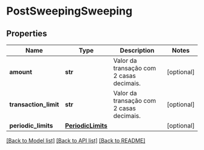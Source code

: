 # PostSweepingSweeping

## Properties
Name | Type | Description | Notes
------------ | ------------- | ------------- | -------------
**amount** | **str** | Valor da transação com 2 casas decimais. | [optional] 
**transaction_limit** | **str** | Valor da transação com 2 casas decimais. | [optional] 
**periodic_limits** | [**PeriodicLimits**](PeriodicLimits.md) |  | [optional] 

[[Back to Model list]](../README.md#documentation-for-models) [[Back to API list]](../README.md#documentation-for-api-endpoints) [[Back to README]](../README.md)

